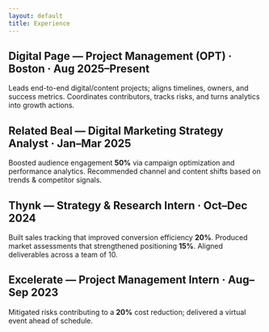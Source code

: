 ```yaml
---
layout: default
title: Experience
---
```


<div class="swipe-wrap">

<section class="swipe">
<h2>Digital Page — Project Management (OPT) · Boston · Aug 2025–Present</h2>
<div class="card">
Leads end-to-end digital/content projects; aligns timelines, owners, and success metrics. Coordinates contributors, tracks risks, and turns analytics into growth actions.
</div>
</section>

<section class="swipe">
<h2>Related Beal — Digital Marketing Strategy Analyst · Jan–Mar 2025</h2>
<div class="card">
Boosted audience engagement <strong>50%</strong> via campaign optimization and performance analytics. Recommended channel and content shifts based on trends & competitor signals.
</div>
</section>

<section class="swipe">
<h2>Thynk — Strategy & Research Intern · Oct–Dec 2024</h2>
<div class="card">
Built sales tracking that improved conversion efficiency <strong>20%</strong>. Produced market assessments that strengthened positioning <strong>15%</strong>. Aligned deliverables across a team of 10.
</div>
</section>

<section class="swipe">
<h2>Excelerate — Project Management Intern · Aug–Sep 2023</h2>
<div class="card">
Mitigated risks contributing to a <strong>20%</strong> cost reduction; delivered a virtual event ahead of schedule.
</div>
</section>

</div>
